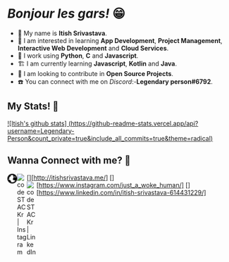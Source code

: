 # ***Bonjour les gars!*** 😁
<!--Itish Srivastava-->
* 📣 My name is **Itish Srivastava**.
* 🧠 I am interested in learning **App Development**, **Project Management**, **Interactive Web Development** and **Cloud Services**.
* 🧰 I work using **Python**, **C** and **Javascript**.
* 🏗️ I am currently learning **Javascript**, **Kotlin** and **Java**.
* 👀 I am looking to contribute in **Open Source Projects**.
* ☎️ You can connect with me on *Discord*:-**Legendary person#6792**.

## **My Stats!** 👀
[![Itish's github stats] (https://github-readme-stats.vercel.app/api?username=Legendary-Person&count_private=true&include_all_commits=true&theme=radical)](https://google.com)

## **Wanna Connect with me?** 🤙
[<img align="left" alt="codeSTACKr.com" width="22px" src="https://raw.githubusercontent.com/iconic/open-iconic/master/svg/globe.svg" />][http://itishsrivastava.me/]
[<img align="left" alt="codeSTACKr | Instagram" width="22px" src="https://www.svgrepo.com/show/217758/instagram.svg" />][https://www.instagram.com/just_a_woke_human/]
[<img align="left" alt="codeSTACKr | LinkedIn" width="22px" src="https://cdn.jsdelivr.net/npm/simple-icons@v3/icons/linkedin.svg" />][https://www.linkedin.com/in/itish-srivastava-614431229/]
